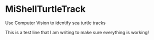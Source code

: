 # MiShellTurtleTrack
Use Computer Vision to identify sea turtle tracks

This is a test line that I am writing to make sure everything is working!

